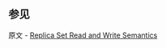 ## 参见

原文 - [Replica Set Read and Write Semantics]( https://docs.mongodb.com/manual/applications/replication/ )


